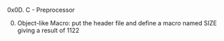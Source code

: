 0x0D. C - Preprocessor

0. Object-like Macro:
put the header file and define a macro named SIZE giving a result of 1122
